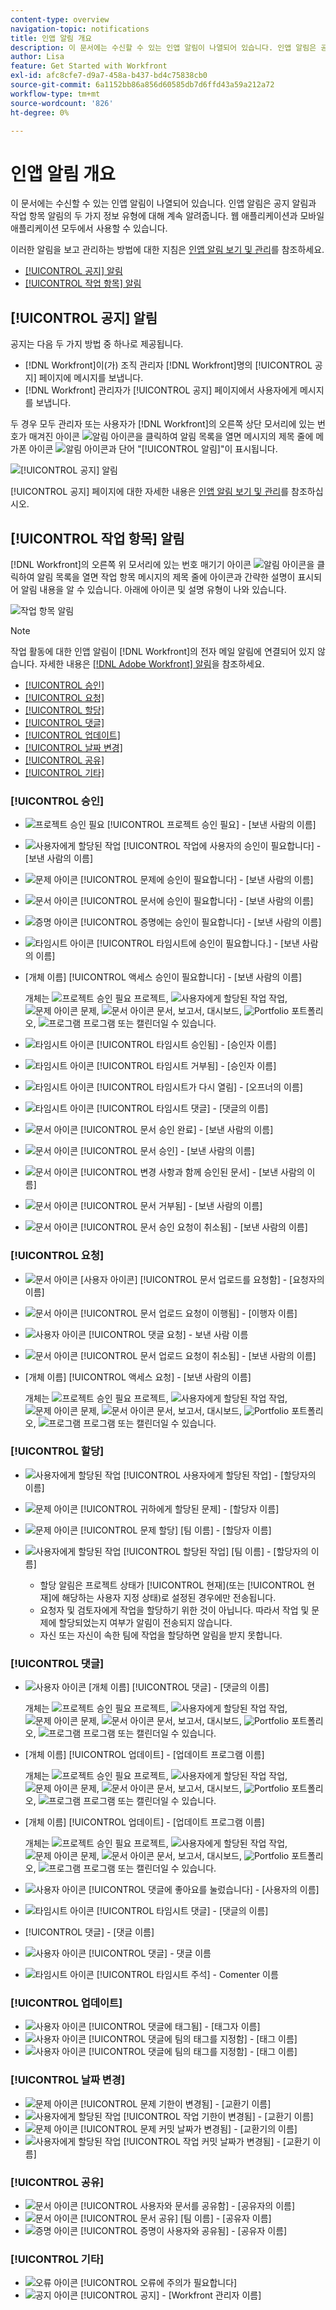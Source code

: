 ```yaml
---
content-type: overview
navigation-topic: notifications
title: 인앱 알림 개요
description: 이 문서에는 수신할 수 있는 인앱 알림이 나열되어 있습니다. 인앱 알림은 공지 알림과 작업 항목 알림의 두 가지 정보 유형에 대해 계속 알려줍니다. 웹 애플리케이션과 모바일 애플리케이션 모두에서 사용할 수 있습니다.
author: Lisa
feature: Get Started with Workfront
exl-id: afc8cfe7-d9a7-458a-b437-bd4c75838cb0
source-git-commit: 6a1152bb86a856d60585db7d6ffd43a59a212a72
workflow-type: tm+mt
source-wordcount: '826'
ht-degree: 0%

---
```


# 인앱 알림 개요

이 문서에는 수신할 수 있는 인앱 알림이 나열되어 있습니다. 인앱 알림은 공지 알림과 작업 항목 알림의 두 가지 정보 유형에 대해 계속 알려줍니다. 웹 애플리케이션과 모바일 애플리케이션 모두에서 사용할 수 있습니다.

이러한 알림을 보고 관리하는 방법에 대한 지침은 [인앱 알림 보기 및 관리](../../workfront-basics/using-notifications/view-and-manage-in-app-notifications.md)를 참조하세요.

* [[!UICONTROL 공지] 알림](#announcement-notifications)
* [[!UICONTROL 작업 항목] 알림](#work-item-notifications)

## [!UICONTROL 공지] 알림

공지는 다음 두 가지 방법 중 하나로 제공됩니다.

* [!DNL Workfront]이(가) 조직 관리자 [!DNL Workfront]명의 [!UICONTROL 공지] 페이지에 메시지를 보냅니다.
* [!DNL Workfront] 관리자가 [!UICONTROL 공지] 페이지에서 사용자에게 메시지를 보냅니다.

두 경우 모두 관리자 또는 사용자가 [!DNL Workfront]의 오른쪽 상단 모서리에 있는 번호가 매겨진 아이콘 ![알림 아이콘](assets/notifications-icon-jewel.jpg)을 클릭하여 알림 목록을 열면 메시지의 제목 줄에 메가폰 아이콘 ![알림 아이콘](assets/announcement.png)과 단어 &quot;[!UICONTROL 알림]&quot;이 표시됩니다.

![[!UICONTROL 공지] 알림](assets/notification-list-announcement-350x271.png)

[!UICONTROL 공지] 페이지에 대한 자세한 내용은 [인앱 알림 보기 및 관리](../../workfront-basics/using-notifications/view-and-manage-in-app-notifications.md)를 참조하십시오.

## [!UICONTROL 작업 항목] 알림

[!DNL Workfront]의 오른쪽 위 모서리에 있는 번호 매기기 아이콘 ![알림 아이콘](assets/notifications-icon-jewel.jpg)을 클릭하여 알림 목록을 열면 작업 항목 메시지의 제목 줄에 아이콘과 간략한 설명이 표시되어 알림 내용을 알 수 있습니다. 아래에 아이콘 및 설명 유형이 나와 있습니다.

![작업 항목 알림](assets/notification-list-work-items-350x247.png)

>[!NOTE]
>
>작업 활동에 대한 인앱 알림이 [!DNL Workfront]의 전자 메일 알림에 연결되어 있지 않습니다. 자세한 내용은 [[!DNL Adobe Workfront] 알림](../../workfront-basics/using-notifications/wf-notifications.md)을 참조하세요.

* [[!UICONTROL 승인]](#approvals)
* [[!UICONTROL 요청]](#requests)
* [[!UICONTROL 할당]](#assignments)
* [[!UICONTROL 댓글]](#comments)
* [[!UICONTROL 업데이트]](#updates)
* [[!UICONTROL 날짜 변경]](#date-changes)
* [[!UICONTROL 공유]](#share)
* [[!UICONTROL 기타]](#other)

### [!UICONTROL 승인]

* ![프로젝트 승인 필요](assets/prjneedsapprvl.png) [!UICONTROL 프로젝트 승인 필요] - [보낸 사람의 이름]
* ![사용자에게 할당된 작업](assets/icon-taskassngdtoyou.png) [!UICONTROL 작업에 사용자의 승인이 필요합니다] - [보낸 사람의 이름]
* ![문제 아이콘](assets/issue.png) [!UICONTROL 문제에 승인이 필요합니다] - [보낸 사람의 이름]
* ![문서 아이콘](assets/document.png) [!UICONTROL 문서에 승인이 필요합니다] - [보낸 사람의 이름]
* ![증명 아이콘](assets/proof.png) [!UICONTROL 증명에는 승인이 필요합니다] - [보낸 사람의 이름]
* ![타임시트 아이콘](assets/timesheet.png) [!UICONTROL 타임시트에 승인이 필요합니다.] - [보낸 사람의 이름]

  <!--
  <li data-mc-conditions="QuicksilverOrClassic.Draft mode,QuicksilverOrClassic.Quicksilver"> <img src="assets/portfolio.png"> You need to approve a portfolio</li>
  -->

* [개체 이름] [!UICONTROL 액세스 승인이 필요합니다] - [보낸 사람의 이름]

  개체는 ![프로젝트 승인 필요](assets/prjneedsapprvl.png) 프로젝트, ![사용자에게 할당된 작업](assets/icon-taskassngdtoyou.png) 작업, ![문제 아이콘](assets/issue.png) 문제, ![문서 아이콘](assets/document.png) 문서, 보고서, 대시보드, ![Portfolio](assets/portfolio.png) 포트폴리오, ![프로그램](assets/program.png) 프로그램 또는 캘린더일 수 있습니다.

* ![타임시트 아이콘](assets/timesheet.png) [!UICONTROL 타임시트 승인됨] - [승인자 이름]
* ![타임시트 아이콘](assets/timesheet.png) [!UICONTROL 타임시트 거부됨] - [승인자 이름]
* ![타임시트 아이콘](assets/timesheet.png) [!UICONTROL 타임시트가 다시 열림] - [오프너의 이름]
* ![타임시트 아이콘](assets/timesheet.png) [!UICONTROL 타임시트 댓글] - [댓글의 이름]
* ![문서 아이콘](assets/document.png) [!UICONTROL 문서 승인 완료] - [보낸 사람의 이름]
* ![문서 아이콘](assets/document.png) [!UICONTROL 문서 승인] - [보낸 사람의 이름]
* ![문서 아이콘](assets/document.png) [!UICONTROL 변경 사항과 함께 승인된 문서] - [보낸 사람의 이름]
* ![문서 아이콘](assets/document.png) [!UICONTROL 문서 거부됨] - [보낸 사람의 이름]
* ![문서 아이콘](assets/document.png) [!UICONTROL 문서 승인 요청이 취소됨] - [보낸 사람의 이름]

### [!UICONTROL 요청]

* ![문서 아이콘](assets/document.png) [사용자 아이콘] [!UICONTROL 문서 업로드를 요청함] - [요청자의 이름]
* ![문서 아이콘](assets/document.png) [!UICONTROL 문서 업로드 요청이 이행됨] - [이행자 이름]
* ![사용자 아이콘](assets/user.png) [!UICONTROL 댓글 요청] - 보낸 사람 이름
* ![문서 아이콘](assets/document.png) [!UICONTROL 문서 업로드 요청이 취소됨] - [보낸 사람의 이름]
* [개체 이름] [!UICONTROL 액세스 요청] - [보낸 사람의 이름]

  개체는 ![프로젝트 승인 필요](assets/prjneedsapprvl.png) 프로젝트, ![사용자에게 할당된 작업](assets/icon-taskassngdtoyou.png) 작업, ![문제 아이콘](assets/issue.png) 문제, ![문서 아이콘](assets/document.png) 문서, 보고서, 대시보드, ![Portfolio](assets/portfolio.png) 포트폴리오, ![프로그램](assets/program.png) 프로그램 또는 캘린더일 수 있습니다.

### [!UICONTROL 할당]

* ![사용자에게 할당된 작업](assets/icon-taskassngdtoyou.png) [!UICONTROL 사용자에게 할당된 작업] - [할당자의 이름]
* ![문제 아이콘](assets/issue.png) [!UICONTROL 귀하에게 할당된 문제] - [할당자 이름]
* ![문제 아이콘](assets/issue.png) [!UICONTROL 문제 할당] [팀 이름] - [할당자 이름]
* ![사용자에게 할당된 작업](assets/icon-taskassngdtoyou.png) [!UICONTROL 할당된 작업] [팀 이름] - [할당자의 이름]

   * 할당 알림은 프로젝트 상태가 [!UICONTROL 현재]&#x200B;(또는 [!UICONTROL 현재]에 해당하는 사용자 지정 상태)로 설정된 경우에만 전송됩니다.
   * 요청자 및 검토자에게 작업을 할당하기 위한 것이 아닙니다. 따라서 작업 및 문제에 할당되었는지 여부가 알림이 전송되지 않습니다.
   * 자신 또는 자신이 속한 팀에 작업을 할당하면 알림을 받지 못합니다.

### [!UICONTROL 댓글]

* ![사용자 아이콘](assets/user.png) [개체 이름] [!UICONTROL 댓글] - [댓글의 이름]

  개체는 ![프로젝트 승인 필요](assets/prjneedsapprvl.png) 프로젝트, ![사용자에게 할당된 작업](assets/icon-taskassngdtoyou.png) 작업, ![문제 아이콘](assets/issue.png) 문제, ![문서 아이콘](assets/document.png) 문서, 보고서, 대시보드, ![Portfolio](assets/portfolio.png) 포트폴리오, ![프로그램](assets/program.png) 프로그램 또는 캘린더일 수 있습니다.

* [개체 이름] [!UICONTROL 업데이트] - [업데이트 프로그램 이름]

  개체는 ![프로젝트 승인 필요](assets/prjneedsapprvl.png) 프로젝트, ![사용자에게 할당된 작업](assets/icon-taskassngdtoyou.png) 작업, ![문제 아이콘](assets/issue.png) 문제, ![문서 아이콘](assets/document.png) 문서, 보고서, 대시보드, ![Portfolio](assets/portfolio.png) 포트폴리오, ![프로그램](assets/program.png) 프로그램 또는 캘린더일 수 있습니다.

* [개체 이름] [!UICONTROL 업데이트] - [업데이트 프로그램 이름]

  개체는 ![프로젝트 승인 필요](assets/prjneedsapprvl.png) 프로젝트, ![사용자에게 할당된 작업](assets/icon-taskassngdtoyou.png) 작업, ![문제 아이콘](assets/issue.png) 문제, ![문서 아이콘](assets/document.png) 문서, 보고서, 대시보드, ![Portfolio](assets/portfolio.png) 포트폴리오, ![프로그램](assets/program.png) 프로그램 또는 캘린더일 수 있습니다.

* ![사용자 아이콘](assets/user.png) [!UICONTROL 댓글에 좋아요를 눌렀습니다] - [사용자의 이름]
* ![타임시트 아이콘](assets/timesheet.png) [!UICONTROL 타임시트 댓글] - [댓글의 이름]
* [!UICONTROL 댓글] - [댓글 이름]
* ![사용자 아이콘](assets/user.png) [!UICONTROL 댓글] - 댓글 이름
* ![타임시트 아이콘](assets/timesheet.png) [!UICONTROL 타임시트 주석] - Comenter 이름

### [!UICONTROL 업데이트]

* ![사용자 아이콘](assets/user.png) [!UICONTROL 댓글에 태그됨] - [태그자 이름]
* ![사용자 아이콘](assets/user.png) [!UICONTROL 댓글에 팀의 태그를 지정함] - [태그 이름]
* ![사용자 아이콘](assets/user.png) [!UICONTROL 댓글에 팀의 태그를 지정함] - [태그 이름]

### [!UICONTROL 날짜 변경]

* ![문제 아이콘](assets/issue.png) [!UICONTROL 문제 기한이 변경됨] - [교환기 이름]
* ![사용자에게 할당된 작업](assets/icon-taskassngdtoyou.png) [!UICONTROL 작업 기한이 변경됨] - [교환기 이름]
* ![문제 아이콘](assets/issue.png) [!UICONTROL 문제 커밋 날짜가 변경됨] - [교환기의 이름]
* ![사용자에게 할당된 작업](assets/icon-taskassngdtoyou.png) [!UICONTROL 작업 커밋 날짜가 변경됨] - [교환기 이름]

### [!UICONTROL 공유]

* ![문서 아이콘](assets/document.png) [!UICONTROL 사용자와 문서를 공유함] - [공유자의 이름]
* ![문서 아이콘](assets/document.png) [!UICONTROL 문서 공유] [팀 이름] - [공유자 이름]
* ![증명 아이콘](assets/proof.png) [!UICONTROL 증명이 사용자와 공유됨] - [공유자 이름]

### [!UICONTROL 기타]

* ![오류 아이콘](assets/error.png) [!UICONTROL 오류에 주의가 필요합니다]
* ![공지 아이콘](assets/announcement.png) [!UICONTROL 공지] - [Workfront 관리자 이름]
